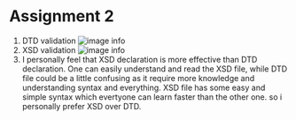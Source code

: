 # Assignment 2
1. DTD validation
![image info](../week-3/assignment/v1.png) 
2. XSD validation
![image info](../week-3/assignment/v2.png) 
3. I personally feel that XSD declaration is more effective than DTD declaration.
One can easily understand and read the XSD file, while DTD file could be a little confusing as it require more knowledge and understanding syntax and everything.
XSD file has some easy and simple syntax which evertyone can learn faster than the other one.
so i personally prefer XSD over DTD.
